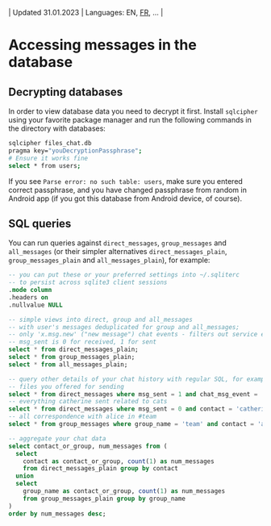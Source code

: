 | Updated 31.01.2023 | Languages: EN, [FR](/docs/lang/fr/SQL.md), ... |

# Accessing messages in the database

## Decrypting databases

In order to view database data you need to decrypt it first. Install `sqlcipher` using your favorite package manager and run the following commands in the directory with databases:
```bash
sqlcipher files_chat.db
pragma key="youDecryptionPassphrase";
# Ensure it works fine
select * from users;
```

If you see `Parse error: no such table: users`, make sure you entered correct passphrase, and you have changed passphrase from random in Android app (if you got this database from Android device, of course).

## SQL queries

You can run queries against `direct_messages`, `group_messages` and `all_messages` (or their simpler alternatives `direct_messages_plain`, `group_messages_plain` and `all_messages_plain`), for example:

```sql
-- you can put these or your preferred settings into ~/.sqliterc
-- to persist across sqlite3 client sessions
.mode column
.headers on
.nullvalue NULL

-- simple views into direct, group and all_messages
-- with user's messages deduplicated for group and all_messages;
-- only 'x.msg.new' ("new message") chat events - filters out service events;
-- msg_sent is 0 for received, 1 for sent
select * from direct_messages_plain;
select * from group_messages_plain;
select * from all_messages_plain;

-- query other details of your chat history with regular SQL, for example:
-- files you offered for sending
select * from direct_messages where msg_sent = 1 and chat_msg_event = 'x.file';
-- everything catherine sent related to cats
select * from direct_messages where msg_sent = 0 and contact = 'catherine' and msg_body like '%cats%';
-- all correspondence with alice in #team
select * from group_messages where group_name = 'team' and contact = 'alice';

-- aggregate your chat data
select contact_or_group, num_messages from (
  select
    contact as contact_or_group, count(1) as num_messages
    from direct_messages_plain group by contact
  union
  select
    group_name as contact_or_group, count(1) as num_messages
    from group_messages_plain group by group_name
)
order by num_messages desc;
```
